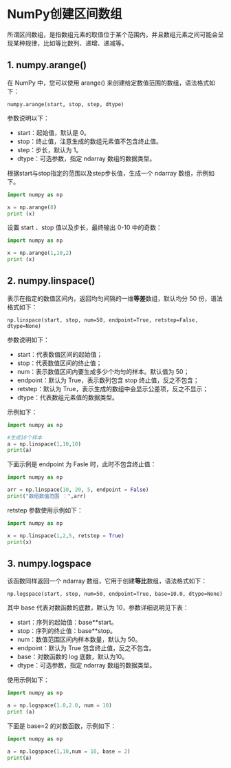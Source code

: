 # NumPy创建区间数组
所谓区间数组，是指数组元素的取值位于某个范围内，并且数组元素之间可能会呈现某种规律，比如等比数列、递增、递减等。

## 1. numpy.arange()
在 NumPy 中，您可以使用 arange() 来创建给定数值范围的数组，语法格式如下：
```
numpy.arange(start, stop, step, dtype)
```
参数说明以下：
+ start：起始值，默认是 0。
+ stop：终止值，注意生成的数组元素值不包含终止值。
+ step：步长，默认为 1。
+ dtype：可选参数，指定 ndarray 数组的数据类型。

根据start与stop指定的范围以及step步长值，生成一个 ndarray 数组，示例如下。
```python
import numpy as np

x = np.arange(8) 
print (x)
```

设置 start 、stop 值以及步长，最终输出 0-10 中的奇数：
```python
import numpy as np

x = np.arange(1,10,2) 
print (x)
```

## 2. numpy.linspace()
表示在指定的数值区间内，返回均匀间隔的一维**等差**数组，默认均分 50 份，语法格式如下：
```
np.linspace(start, stop, num=50, endpoint=True, retstep=False, dtype=None)
```
参数说明如下：
+ start：代表数值区间的起始值；
+ stop：代表数值区间的终止值；
+ num：表示数值区间内要生成多少个均匀的样本。默认值为 50；
+ endpoint：默认为 True，表示数列包含 stop 终止值，反之不包含；
+ retstep：默认为 True，表示生成的数组中会显示公差项，反之不显示；
+ dtype：代表数组元素值的数据类型。

示例如下：
```python
import numpy as np

#生成10个样本
a = np.linspace(1,10,10)
print(a)
```

下面示例是 endpoint 为 Fasle 时，此时不包含终止值：
```python
import numpy as np 

arr = np.linspace(10, 20, 5, endpoint = False) 
print("数组数值范围 ：",arr)  
```

retstep 参数使用示例如下：
```python
import numpy as np

x = np.linspace(1,2,5, retstep = True)
print(x) 
```

## 3. numpy.logspace
该函数同样返回一个 ndarray 数组，它用于创建**等比**数组，语法格式如下：
```
np.logspace(start, stop, num=50, endpoint=True, base=10.0, dtype=None)
```
其中 base 代表对数函数的底数，默认为 10，参数详细说明见下表：
+ start：序列的起始值：base**start。
+ stop：序列的终止值：base**stop。
+ num：数值范围区间内样本数量，默认为 50。
+ endpoint：默认为 True 包含终止值，反之不包含。
+ base：对数函数的 log 底数，默认为10。
+ dtype：可选参数，指定 ndarray 数组的数据类型。

使用示例如下：
```python
import numpy as np

a = np.logspace(1.0,2.0, num = 10)
print (a)
```

下面是 base=2 的对数函数，示例如下：
```python
import numpy as np

a = np.logspace(1,10,num = 10, base = 2)
print(a)
```
